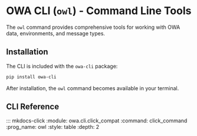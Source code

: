 # OWA CLI (`owl`) - Command Line Tools

The `owl` command provides comprehensive tools for working with OWA data, environments, and message types.

## Installation

The CLI is included with the `owa-cli` package:

```bash
pip install owa-cli
```

After installation, the `owl` command becomes available in your terminal.

## CLI Reference

::: mkdocs-click
    :module: owa.cli.click_compat
    :command: click_command
    :prog_name: owl
    :style: table
    :depth: 2
